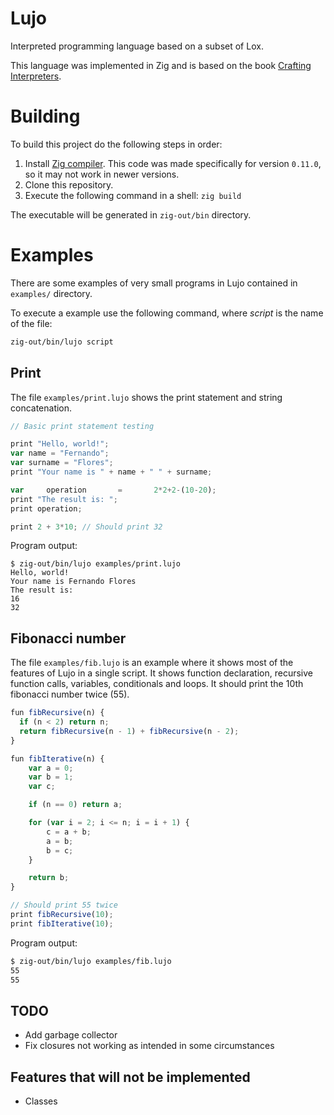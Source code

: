 # Lujo
Interpreted programming language based on a subset of Lox.

This language was implemented in Zig and is based on the book [Crafting Interpreters](https://craftinginterpreters.com/).

# Building
To build this project do the following steps in order:

1. Install [Zig compiler](https://ziglang.org/). This code was made specifically for version `0.11.0`, so it may not work in newer versions.
2. Clone this repository.
3. Execute the following command in a shell: `zig build`

The executable will be generated in `zig-out/bin` directory.

# Examples
There are some examples of very small programs in Lujo contained in `examples/` directory.

To execute a example use the following command, where *script* is the name of the file:
```bash
zig-out/bin/lujo script
```

## Print
The file `examples/print.lujo` shows the print statement and string concatenation.

```javascript
// Basic print statement testing

print "Hello, world!";
var name = "Fernando";
var surname = "Flores";
print "Your name is " + name + " " + surname;

var     operation       =       2*2+2-(10-20);
print "The result is: ";
print operation;

print 2 + 3*10; // Should print 32
```

Program output:
```
$ zig-out/bin/lujo examples/print.lujo
Hello, world!
Your name is Fernando Flores
The result is:
16
32
```

## Fibonacci number
The file `examples/fib.lujo` is an example where it shows most of the features of Lujo in a single script. It shows function declaration, recursive function calls, variables, conditionals and loops. It should print the 10th fibonacci number twice (55).

```javascript
fun fibRecursive(n) {
  if (n < 2) return n;
  return fibRecursive(n - 1) + fibRecursive(n - 2); 
}

fun fibIterative(n) {
    var a = 0;
    var b = 1;
    var c;

    if (n == 0) return a;

    for (var i = 2; i <= n; i = i + 1) {
        c = a + b;
        a = b;
        b = c;
    }

    return b;
}

// Should print 55 twice
print fibRecursive(10);
print fibIterative(10);
```

Program output:
```bash
$ zig-out/bin/lujo examples/fib.lujo
55
55
```

## TODO
- Add garbage collector
- Fix closures not working as intended in some circumstances

## Features that will not be implemented
- Classes
